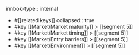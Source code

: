 innbok-type:: internal
- #[[related keys]]
collapsed:: true
- #key [[Market/Market maturity]] > [[segment 5]]
- #key [[Market/Market timing]] > [[segment 5]]
- #key [[Market/Entry barriers]] > [[segment 5]]
- #key [[Market/Environment]] > [[segment 5]]


